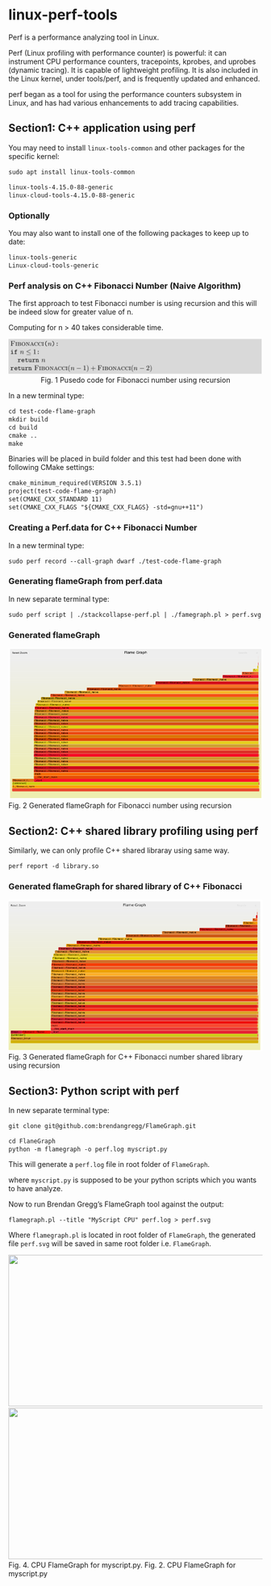 # linux-perf-tools
Perf is a performance analyzing tool in Linux.

Perf (Linux profiling with performance counter) is powerful: it can instrument CPU performance counters, tracepoints, kprobes, and uprobes (dynamic tracing). It is capable of lightweight profiling. It is also included in the Linux kernel, under tools/perf, and is frequently updated and enhanced.

perf began as a tool for using the performance counters subsystem in Linux, and has had various enhancements to add tracing capabilities.

## Section1: C++ application using perf

You may need to install `linux-tools-common` and other packages for the specific kernel:

```
sudo apt install linux-tools-common
```

```
linux-tools-4.15.0-88-generic
linux-cloud-tools-4.15.0-88-generic
```

### Optionally 

You may also want to install one of the following packages to keep up to date:

```
linux-tools-generic
Linux-cloud-tools-generic
```

### Perf analysis on C++ Fibonacci Number (Naive Algorithm)

The first approach to test Fibonacci number is using recursion and this will be indeed slow for greater value of n. 

Computing for n > 40 takes considerable time. 


<p align='center'>
    <img src="./config/doc/fibonacci.png" alt="drawing" width="800"/>
Fig. 1 Pusedo code for Fibonacci number using recursion
</p>


In a new terminal type:

```
cd test-code-flame-graph
mkdir build
cd build
cmake ..
make
```
Binaries will be placed in build folder and this test had been done with following CMake settings:

```
cmake_minimum_required(VERSION 3.5.1)
project(test-code-flame-graph)
set(CMAKE_CXX_STANDARD 11)
set(CMAKE_CXX_FLAGS "${CMAKE_CXX_FLAGS} -std=gnu++11") 
```

### Creating a Perf.data for C++ Fibonacci Number

In a new terminal type:

```
sudo perf record --call-graph dwarf ./test-code-flame-graph
```

### Generating flameGraph from perf.data

In new separate terminal type:

```
sudo perf script | ./stackcollapse-perf.pl | ./famegraph.pl > perf.svg
```

### Generated flameGraph


<p align="left">
   <img src="./config/doc/flame-without-dll.png" width ="800" height="300"/>  

  <br/>
  Fig. 2 Generated flameGraph for Fibonacci number using recursion
</p>



## Section2: C++ shared library profiling using perf

Similarly, we can only profile C++ shared libraray using same way.

```
perf report -d library.so
```

### Generated flameGraph for shared library of C++ Fibonacci

<p align="left">
   <img src="./config/doc/flane-with-dll.png" width ="800" height="300"/>  

  <br/>
  Fig. 3 Generated flameGraph for C++ Fibonacci number shared library using recursion
</p>

## Section3: Python script with perf

In new separate terminal type:

```
git clone git@github.com:brendangregg/FlameGraph.git
```

```
cd FlaneGraph
python -m flamegraph -o perf.log myscript.py
```

This will generate a `perf.log` file in root folder of `FlameGraph`.

where `myscript.py` is supposed to be your python scripts which you wants to have analyze.


Now to run Brendan Gregg’s FlameGraph tool against the output:

```
flamegraph.pl --title "MyScript CPU" perf.log > perf.svg
```

Where `flamegraph.pl` is located in root folder of `FlameGraph`, the generated file `perf.svg`
will be saved in same root folder i.e. `FlameGraph`.

<p align="left">
   <img src="./config/doc/" width ="800" height="300"/>  
   <img src="./config/doc/" width ="800" height="300"/>
  <br/>
  Fig. 4. CPU FlameGraph for myscript.py. Fig. 2. CPU FlameGraph for myscript.py
</p>


